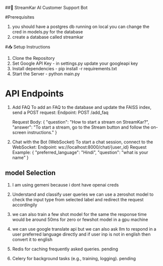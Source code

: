 ##🚀 StreamKar AI Customer Support Bot

#Prerequisites

1. you should have a postgres db running on local you can change the cred in models.py for the database
2. create a database called streamkar

#📥 Setup Instructions

1. Clone the Repository
2. Set Google API Key - in settings.py update your googleapi key
3. Install dependencies - pip install -r requirements.txt
4. Start the Server - python main.py

# API Endpoints

1. Add FAQ
   To add an FAQ to the database and update the FAISS index, send a POST request:
   Endpoint:
   POST /add_faq

   Request Body:
   {
   "question": "How to start a stream on StreamKar?",
   "answer": "To start a stream, go to the Stream button and follow the on-screen instructions."
   }

2. Chat with the Bot (WebSocket)
   To start a chat session, connect to the WebSocket:
   Endpoint:
   ws://localhost:8000/chat/{user_id}
   Request Example:
   {
   "preferred_language": "Hindi",
   "question": "what is your name"
   }

## model Selection

1. I am using gemeni because i dont have openai creds
2. Understand and classify user queries we can use a zeroshot model to check the input type from selected label and redirect the request accordingily

3. we can also train a few shot model for the same the response time would be around 50ms for zero or fewshot model in a gpu machine

4. we can use google translate api but we can also ask llm to respond in a user preferred language directly and if user inp is not in english then convert it to english

5. Redis for caching frequently asked queries. pending

6. Celery for background tasks (e.g., training, logging). pending
